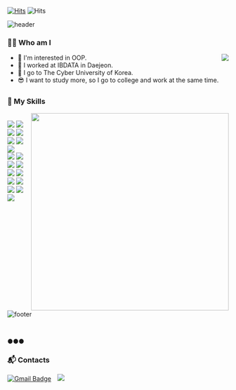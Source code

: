 [![Hits](https://hits.seeyoufarm.com/api/count/incr/badge.svg?url=https%3A%2F%2Fgithub.com%2Fchief7852&count_bg=%2379C83D&title_bg=%23555555&icon=&icon_color=%23E7E7E7&title=hits&edge_flat=false)](https://hits.seeyoufarm.com)
     ![Hits](https://img.shields.io/github/followers/chief7852?label=Follow)


![header](https://capsule-render.vercel.app/api?type=waving&color=gradient&height=250&section=header&text=ISSAC%20&fontSize=90&animation=fadeIn&fontAlignY=38&desc=%20Let%20me%20introduce%20my%20self!&descAlignY=51&descAlign=62)
<h3>🙋‍♂️ Who am I</h3>
<div>
<a style="float:right" href="https://solved.ac/12161542">
	<img align='right' src="http://mazassumnida.wtf/api/v2/generate_badge?boj=12161542">
</a>

- 🤩 I'm interested in OOP.
- 💼 I worked at IBDATA in Daejeon.
- 🎒 I go to  The Cyber University of Korea.
- 😎 I want to study more, so I go to college and work at the same time.
</div>
<h3 style="margin-top:30px">💪 My Skills</h3>
<div>
  <img align='right' width=450px src="https://github-readme-stats.vercel.app/api?username=chief7852&show_icons=true&theme=radical"><br>
</div>




    

  
<div align='left'>
<!-- <img src="https://img.shields.io/badge/C-00599C?style=flat-square&logo=c%2B%2B&&logoColor=white"/> -->
<img src="https://img.shields.io/badge/Java-007396?style=flat-square&logo=Java&logoColor=white"/>
<img src="https://img.shields.io/badge/HTML5-E34F26?style=flat-square&logo=HTML5&logoColor=white"/>
<img src="https://img.shields.io/badge/CSS3-1572B6?style=flat-square&logo=CSS3&logoColor=white"/>
<img src="https://img.shields.io/badge/JavaScript-F7DF1E?style=flat-square&logo=JavaScript&logoColor=white"/><br>
<img src="https://img.shields.io/badge/Spring-6DB33F?style=flat-square&logo=Spring&logoColor=white"/>
<img src="https://img.shields.io/badge/Spring Boot-6DB33F?style=flat-square&logo=Spring Boot&logoColor=white"/>
<img src="https://img.shields.io/badge/Spring Security-6DB33F?style=flat-square&logo=Spring Security&logoColor=white"/><br>
<img src="https://img.shields.io/badge/Angular2+-DC382D?style=flat-square&logo=Angular&logoColor=white"/>
<img src="https://img.shields.io/badge/MySQL-4479A1?style=flat-square&logo=MySQL&logoColor=white"/>
<img src="https://img.shields.io/badge/Oracle-F80000?style=flat-square&logo=Oracle&logoColor=black"/>
<img src="https://img.shields.io/badge/Docker-2496ED?style=flat-square&logo=Docker&logoColor=white"/><br>
<img src="https://img.shields.io/badge/AWS-232F3E?style=flat-square&logo=Amazon AWS&logoColor=white"/>
<img src="https://img.shields.io/badge/Git-F05032?style=flat-square&logo=Git&logoColor=white"/>
<img src="https://img.shields.io/badge/GitHub-181717?style=flat-square&logo=GitHub&logoColor=white"/>
<img src="https://img.shields.io/badge/Postman-FF6C37?style=flat-square&logo=Postman&logoColor=white"/><br>
<img src="https://img.shields.io/badge/IntelliJ IDEA-000000?style=flat-square&logo=IntelliJ IDEA&logoColor=white"/>
<img src="https://img.shields.io/badge/Visual Studio-5C2D91?style=flat-square&logo=Visual Studio&logoColor=white"/>
<img src="https://img.shields.io/badge/Visual Studio Code-007ACC?style=flat-square&logo=Visual Studio Code&logoColor=white"/>
</div>
</div><br><br>



<br/><br/>

![footer](https://capsule-render.vercel.app/api?type=waving&&color=gradient&height=100&section=footer&fontSize=90)


<br/>    
    
●●●




    
### :mailbox_with_mail: Contacts
    
[![Gmail Badge](https://img.shields.io/badge/Gmail-d14836?style=flat-square&logo=Gmail&logoColor=white&link=mailto:chief7852@naver.com)](mailto:chief7852@naver.com)
<a href="https://sac4686.tistory.com/">
    <img 
        src="http://img.shields.io/badge/-Tistory-black?style=flat&logo=Tistory&link=https://sac4686.tistory.com/"
        style="height : auto; margin-left : 10px; margin-right : 10px;"/>
</a>

